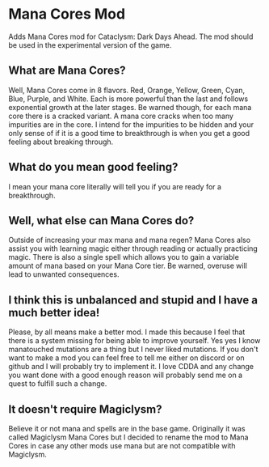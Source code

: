 # Mana Cores Mod
Adds Mana Cores mod for Cataclysm: Dark Days Ahead. The mod should be used in the experimental version of the game.
## What are Mana Cores?
Well, Mana Cores come in 8 flavors. Red, Orange, Yellow, Green, Cyan, Blue, Purple, and White. Each is more powerful than the last and follows exponential growth at the later stages. Be warned though, for each mana core there is a cracked variant. A mana core cracks when too many impurities are in the core. I intend for the impurities to be hidden and your only sense of if it is a good time to breakthrough is when you get a good feeling about breaking through. 
## What do you mean good feeling?
I mean your mana core literally will tell you if you are ready for a breakthrough.
## Well, what else can Mana Cores do?
Outside of increasing your max mana and mana regen? Mana Cores also assist you with learning magic either through reading or actually practicing magic. There is also a single spell which allows you to gain a variable amount of mana based on your Mana Core tier. Be warned, overuse will lead to unwanted consequences.
## I think this is unbalanced and stupid and I have a much better idea!
Please, by all means make a better mod. I made this because I feel that there is a system missing for being able to improve yourself. Yes yes I know manatouched mutations are a thing but I never liked mutations. If you don't want to make a mod you can feel free to tell me either on discord or on github and I will probably try to implement it. I love CDDA and any change you want done with a good enough reason will probably send me on a quest to fulfill such a change.
## It doesn't require Magiclysm?
Believe it or not mana and spells are in the base game. Originally it was called Magiclysm Mana Cores but I decided to rename the mod to Mana Cores in case any other mods use mana but are not compatible with Magiclysm.
